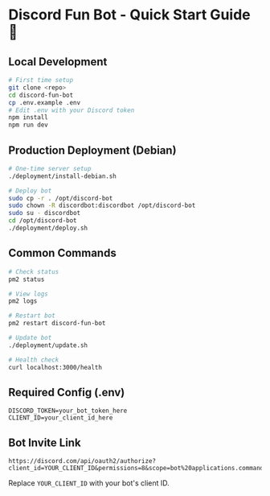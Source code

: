 # Discord Fun Bot - Quick Start Guide 🚀

## Local Development
```bash
# First time setup
git clone <repo>
cd discord-fun-bot
cp .env.example .env
# Edit .env with your Discord token
npm install
npm run dev
```

## Production Deployment (Debian)
```bash
# One-time server setup
./deployment/install-debian.sh

# Deploy bot
sudo cp -r . /opt/discord-bot
sudo chown -R discordbot:discordbot /opt/discord-bot
sudo su - discordbot
cd /opt/discord-bot
./deployment/deploy.sh
```

## Common Commands
```bash
# Check status
pm2 status

# View logs
pm2 logs

# Restart bot
pm2 restart discord-fun-bot

# Update bot
./deployment/update.sh

# Health check
curl localhost:3000/health
```

## Required Config (.env)
```env
DISCORD_TOKEN=your_bot_token_here
CLIENT_ID=your_client_id_here
```

## Bot Invite Link
```
https://discord.com/api/oauth2/authorize?client_id=YOUR_CLIENT_ID&permissions=8&scope=bot%20applications.commands
```

Replace `YOUR_CLIENT_ID` with your bot's client ID.